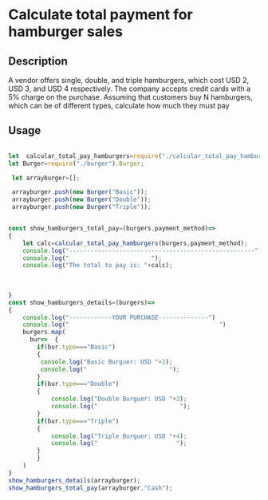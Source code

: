 # Calculate total payment for hamburger sales

## Description

A vendor offers single, double, and triple hamburgers, which cost USD  2, USD 3, and USD 4 respectively. The company accepts credit cards with a 5% charge on the purchase. Assuming that customers buy N hamburgers, which can be of different types, calculate how much they must pay

## Usage

```Javascript

let  calcular_total_pay_hamburgers=require("./calcular_total_pay_hamburgers").calcular_total_pay_hamburgers;
let Burger=require("./burger").Burger;

 let arrayburger=[];

 arrayburger.push(new Burger("Basic"));
 arrayburger.push(new Burger("Double"));
 arrayburger.push(new Burger("Triple"));


const show_hamburgers_total_pay=(burgers,payment_method)=>
{
    let calc=calcular_total_pay_hamburgers(burgers,payment_method);
    console.log("----------------------------------------------------");
    console.log("                       ");
    console.log("The total to pay is: "+calc);
  
    
    
}
const show_hamburgers_details=(burgers)=>
{
    console.log("------------YOUR PURCHASE--------------")
    console.log("                                          ")
    burgers.map(
      bur=>  {
        if(bur.type==="Basic")
        {
         console.log("Basic Burguer: USD "+2);
         console.log("                       ");
        }
        if(bur.type==="Double")
        {
            console.log("Double Burguer: USD "+3);
            console.log("                       ");
        }
        if(bur.type==="Triple")
        {
            console.log("Triple Burguer: USD "+4);
            console.log("                      ");
        }
        }
    )
}
show_hamburgers_details(arrayburger);
show_hamburgers_total_pay(arrayburger,"Cash");

```